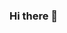 ### Hi there 👋

<!--
**vxp101/vxp101** is a ✨ _special_ ✨ repository because its `README.md` (this file) appears on your GitHub profile.

Here are some ideas to get you started:

- 🔭 I’m currently working on finding an apprenticeship in software engineering
- 🌱 I’m currently learning advanced JavaScript
- 👯 I’m looking to collaborate on Javascript
- 🤔 I’m looking for help with getting my foot in the door in software engineering
- 💬 Ask me about anything, I'm always glad to help
- 📫 How to reach me: vxp101@gmail.com, I'm always checking my email
- 😄 Pronouns: Mr.
- ⚡ Fun fact: It would take 150 Apricot seeds to guarantee Cyanide poisoning
-->
